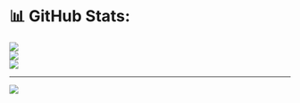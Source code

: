 # 📊 GitHub Stats:
![](https://github-readme-stats.vercel.app/api?username=Jan-Fcloud&theme=dark&hide_border=false&include_all_commits=true&count_private=true)<br/>
![](https://github-readme-streak-stats.herokuapp.com/?user=Jan-Fcloud&theme=dark&hide_border=false)<br/>
![](https://github-readme-stats.vercel.app/api/top-langs/?username=Jan-Fcloud&theme=dark&hide_border=false&include_all_commits=true&count_private=true&layout=compact)

---
[![](https://visitcount.itsvg.in/api?id=Jan-Fcloud&icon=0&color=1)](https://visitcount.itsvg.in)

